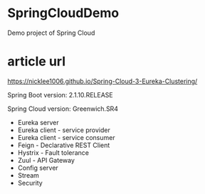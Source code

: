 # SpringCloudDemo
Demo project of Spring Cloud

# article url
   https://nicklee1006.github.io/Spring-Cloud-3-Eureka-Clustering/

Spring Boot version: 2.1.10.RELEASE

Spring Cloud version: Greenwich.SR4

* Eureka server
* Eureka client - service provider
* Eureka client - service consumer
* Feign - Declarative REST Client
* Hystrix - Fault tolerance
* Zuul - API Gateway
* Config server
* Stream
* Security
